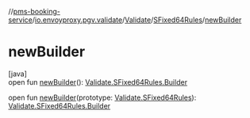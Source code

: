 //[pms-booking-service](../../../../index.md)/[io.envoyproxy.pgv.validate](../../index.md)/[Validate](../index.md)/[SFixed64Rules](index.md)/[newBuilder](new-builder.md)

# newBuilder

[java]\
open fun [newBuilder](new-builder.md)(): [Validate.SFixed64Rules.Builder](-builder/index.md)

open fun [newBuilder](new-builder.md)(prototype: [Validate.SFixed64Rules](index.md)): [Validate.SFixed64Rules.Builder](-builder/index.md)